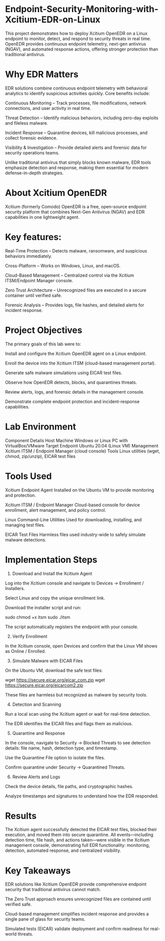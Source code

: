 # Endpoint-Security-Monitoring-with-Xcitium-EDR-on-Linux
This project demonstrates how to deploy Xcitium OpenEDR on a Linux endpoint to monitor, detect, and respond to security threats in real time. OpenEDR provides continuous endpoint telemetry, next-gen antivirus (NGAV), and automated response actions, offering stronger protection than traditional antivirus.
# Why EDR Matters

EDR solutions combine continuous endpoint telemetry with behavioral analytics to identify suspicious activities quickly. Core benefits include:

Continuous Monitoring – Track processes, file modifications, network connections, and user activity in real time.

Threat Detection – Identify malicious behaviors, including zero-day exploits and fileless malware.

Incident Response – Quarantine devices, kill malicious processes, and collect forensic evidence.

Visibility & Investigation – Provide detailed alerts and forensic data for security operations teams.

Unlike traditional antivirus that simply blocks known malware, EDR tools emphasize detection and response, making them essential for modern defense-in-depth strategies.

# About Xcitium OpenEDR

Xcitium (formerly Comodo) OpenEDR is a free, open-source endpoint security platform that combines Next-Gen Antivirus (NGAV) and EDR capabilities in one lightweight agent.

# Key features:

Real-Time Protection – Detects malware, ransomware, and suspicious behaviors immediately.

Cross-Platform – Works on Windows, Linux, and macOS.

Cloud-Based Management – Centralized control via the Xcitium ITSM/Endpoint Manager console.

Zero Trust Architecture – Unrecognized files are executed in a secure container until verified safe.

Forensic Analysis – Provides logs, file hashes, and detailed alerts for incident response.

# Project Objectives

The primary goals of this lab were to:

Install and configure the Xcitium OpenEDR agent on a Linux endpoint.

Enroll the device into the Xcitium ITSM (cloud-based management portal).

Generate safe malware simulations using EICAR test files.

Observe how OpenEDR detects, blocks, and quarantines threats.

Review alerts, logs, and forensic details in the management console.

Demonstrate complete endpoint protection and incident-response capabilities.

# Lab Environment
Component	Details
Host Machine	Windows or Linux PC with VirtualBox/VMware
Target Endpoint	Ubuntu 20.04 (Linux VM)
Management	Xcitium ITSM / Endpoint Manager (cloud console)
Tools	Linux utilities (wget, chmod, zip/unzip), EICAR test files
# Tools Used

Xcitium Endpoint Agent
Installed on the Ubuntu VM to provide monitoring and protection.

Xcitium ITSM / Endpoint Manager
Cloud-based console for device enrollment, alert management, and policy control.

Linux Command-Line Utilities
Used for downloading, installing, and managing test files.

EICAR Test Files
Harmless files used industry-wide to safely simulate malware detections.

# Implementation Steps
1. Download and Install the Xcitium Agent

Log into the Xcitium console and navigate to Devices → Enrollment / Installers.

Select Linux and copy the unique enrollment link.

Download the installer script and run:

sudo chmod +x itsm
sudo ./itsm


The script automatically registers the endpoint with your console.

2. Verify Enrollment

In the Xcitium console, open Devices and confirm that the Linux VM shows as Online / Enrolled.

3. Simulate Malware with EICAR Files

On the Ubuntu VM, download the safe test files:

wget https://secure.eicar.org/eicar_com.zip
wget https://secure.eicar.org/eicarcom2.zip


These files are harmless but recognized as malware by security tools.

4. Detection and Scanning

Run a local scan using the Xcitium agent or wait for real-time detection.

The EDR identifies the EICAR files and flags them as malicious.

5. Quarantine and Response

In the console, navigate to Security → Blocked Threats to see detection details: file name, hash, detection type, and timestamp.

Use the Quarantine File option to isolate the files.

Confirm quarantine under Security → Quarantined Threats.

6. Review Alerts and Logs

Check the device details, file paths, and cryptographic hashes.

Analyze timestamps and signatures to understand how the EDR responded.

# Results

The Xcitium agent successfully detected the EICAR test files, blocked their execution, and moved them into secure quarantine. All events—including detection time, file hash, and actions taken—were visible in the Xcitium management console, demonstrating full EDR functionality: monitoring, detection, automated response, and centralized visibility.

# Key Takeaways

EDR solutions like Xcitium OpenEDR provide comprehensive endpoint security that traditional antivirus cannot match.

The Zero Trust approach ensures unrecognized files are contained until verified safe.

Cloud-based management simplifies incident response and provides a single pane of glass for security teams.

Simulated tests (EICAR) validate deployment and confirm readiness for real-world threats.
